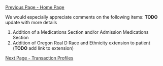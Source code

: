 [Previous Page - Home Page](index.html)

We would especially appreciate comments on the following items: **TODO** update with more details

1. Addition of a Medications Section and/or Admission Medications Section
2. Addition of Oregon Real D Race and Ethnicity extension to patient (**TODO** add link to extension)

[Next Page - Transaction Profiles](transaction_profiles.html)